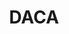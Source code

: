 ---
title: DACA
crosslinks:
- immigration
- The_Donald
- Truckers
- Images
- news
- Suomi
- IWantOut
- AskReddit
- mexico
- SandersForPresident
- Delaware
- LawSchool
---
